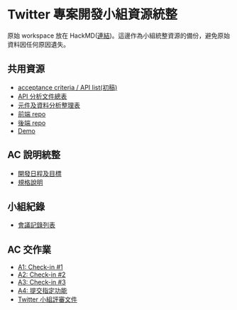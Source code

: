 # Twitter 專案開發小組資源統整  
原始 workspace 放在 HackMD([連結](https://hackmd.io/@twitter-2022/index))。這邊作為小組統整資源的備份，避免原始資料因任何原因遺失。  


## 共用資源  
* [acceptance criteria / API list(初稿)](https://docs.google.com/spreadsheets/d/1xD3pOvEcfQ0Br-adiQ_ojXzbVDYeco0-MlJ-GMvsAf8/edit#gid=0)  
* [API 分析文件總表](https://github.com/ritachien/twitter-api-2022/blob/main/api-docs/index.md)  
* [元件及資料分析整理表](./view-analysis/view.analysis.md)  
* [前端 repo](https://github.com/ziwenying/simple-twitter-frontend)  
* [後端 repo](https://github.com/ritachien/twitter-api-2022)  
* [Demo](https://ziwenying.github.io/simple-twitter-frontend/#/login)  


## AC 說明統整  
* [開發日程及目標]()  
* [規格說明]()  

## 小組紀錄  
* [會議記錄列表](./meeting-minutes/index.md)  

## AC 交作業  
* [A1: Check-in #1]()  
* [A2: Check-in #2]()  
* [A3: Check-in #3]()  
* [A4: 提交指定功能]()  
* [Twitter 小組評審文件]()  
